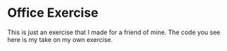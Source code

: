 # Office  Exercise
This is just an exercise that I made for a friend of mine. The code you see here is my take on my own exercise.
